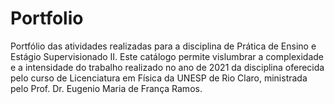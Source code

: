 # Portfolio
Portfólio das atividades realizadas para a disciplina de Prática de Ensino e Estágio Supervisionado II. Este catálogo permite vislumbrar a complexidade e a intensidade do trabalho realizado no ano de 2021 da disciplina oferecida pelo curso de Licenciatura em Física da UNESP de Rio Claro, ministrada pelo Prof. Dr. Eugenio Maria de França Ramos.
